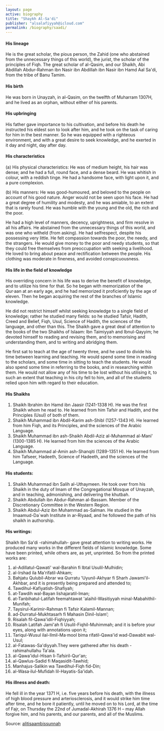 ```yaml
---
layout: page
active: biography
title: "Shaykh Al-Sa'di"
publisher: "alsalafiyyah@icloud.com"
permalink: /biography/saadi/
---
```


#### His lineage

He is the great scholar, the pious person, the Zahid (one who abstained from the unnecessary things of this world), the jurist, the scholar of the principles of Fiqh. The great scholar of al-Qasim, and our Shaikh, Abi Abdillah Abdur-Rahman ibn Nasir ibn Abdillah ibn Nasir ibn Hamd Aal Sa'di, from the tribe of Banu Tamim.

#### His birth

He was born in Unayzah, in al-Qasim, on the twelfth of Muharram 1307H, and he lived as an orphan, without either of his parents.

#### His upbringing

His father gave importance to his cultivation, and before his death he instructed his eldest son to look after him, and he took on the task of caring for him in the best manner. So he was equipped with a righteous environment, and with a great desire to seek knowledge, and he exerted in it day and night, day after day.

#### His characteristics

(a) His physical characteristics: He was of medium height, his hair was dense; and he had a full, round face, and a dense beard. He was whitish in colour, with a reddish tinge. He had a handsome face, with light upon it, and a pure complexion.

(b) His manners: He was good-humoured, and beloved to the people on account of his good nature. Anger would not be seen upon his face. He had a great degree of humility and modesty, and he was amiable, to an extent that is rarely found. He was humble with the young and the old, the rich and the poor.

He had a high level of manners, decency, uprightness, and firm resolve in all his affairs. He abstained from the unnecessary things of this world, and was one who witheld (from asking). He had selfrespect, despite his possessing very little. He felt compassion towards the poor, the needy, and the strangers. He would give money to the poor and needy students, so that they could free themselves from preoccupation with seeking a livelihood. He loved to bring about peace and rectification between the people. His clothing was moderate in fineness, and avoided conspicuousness.

#### His life in the field of knowledge

His overriding concern in his life was to derive the benefit of knowledge, and to utilize his time for that. So he began with memorization of the Qur·aan at an early age, and he had memorized it proficiently by the age of eleven. Then he began acquiring the rest of the branches of Islamic knowledge.

He did not restrict himself whilst seeking knowledge to a single field of knowledge; rather he studied many fields: so he studied Tafsir, Hadith, Creed and Belief, Fiqh, Usul, Science of Hadith, the sciences of the language, and other than this. The Shaikh gave a great deal of attention to the books of the two Shaikhs of Islaam: Ibn Taimiyyah and Ibnul-Qayyim; he devoted himself to reading and revising them, and to memorising and understanding them, and to writing and abridging them.

He first sat to teach at the age of twenty three, and he used to divide his time between learning and teaching. He would spend some time in reading to the scholars, and some time in sitting to teach the students. He would also spend some time in referring to the books, and in researching within them. He would not allow any of his time to be lost without his utilising it, to such an extent that teaching in his city fell to him, and all of the students relied upon him with regard to their education.

#### His Shaikhs

1. Shaikh Ibrahim ibn Hamd ibn Jaasir (1241-1338 H). He was the first Shaikh whom he read to. He learned from him Tafsir and Hadith, and the Principles (Usul) of both of them.
2. Shaikh Muhammad ibn Abdil-Karim ash-Shibl (1257-1343 H). He learned from him Fiqh, and its Principles, and the sciences of the Arabic Language.
3. Shaikh Muhammad ibn ash-Shaikh Abdil-Aziz al-Muhammad al-Mani' (1300-1385 H). He learned from him the sciences of the Arabic Language.
4. Shaikh Muhammad al-Amin ash-Shanqiti (1289-1351 H). He learned from him Tafseer, Hadeeth, Science of Hadeeth, and the sciences of the Language.

#### His students:

1. Shaikh Muhammad ibn Salih al-Uthaymeen. He took over from his Shaikh in the duty of Imam of the Congregational Mosque of Unayzah, and in teaching, admonishing, and delivering the khutbah.
2. Shaikh Abdullah ibn Abdur-Rahman al-Bassam. Member of the Discretionary Committee in the Western Region.
3. Shaikh Abdul-Aziz ibn Muhammad as-Salman. He studied in the Imaamud-Da`wah Institute in ar-Riyaad, and he followed the path of his shaikh in authorship.

#### His writings:

Shaikh Ibn Sa'di -rahimahullah- gave great attention to writing works. He produced many works in the different fields of Islamic knowledge. Some have been printed, while others are, as yet, unprinted. So from the printed works are: 

1. al-Adillatul-Qawati' wal-Barahin fi Ibtal Usulil-Mulhidin;
2. al-Irshad ila Ma'rifatil-Ahkam;
3. Bahjatu Qulubil-Abrar wa Qurratu 'Uyunil-Akhyar fi Sharh Jawami'il-Akhbar, and it is presently being prepared and attended to;
4. Tawdihul-Kafiyatish-Shafiyah;
5. at-Tawdih wal-Bayan lishajaratil-Iman;
6. at-Tanbihatul-Latifah feemahtawat 'alaihil-Wasitiyyah minal-Mabahithil-Munifah;
7. Taysirul-Karimir-Rahman fi Tafsir Kalamil-Mannan;
8. ad-Durratul-Mukhtasarh fi Mahasin Dinil-Islam’;
9. Risalah fil-Qawa'idil-Fiqhiyyah;
10. Risalah Latifah Jami'ah fi Usulil-Fiqhil-Muhimmah; and it is before your eyes, along with annotations upon it;
11. Tariqul-Wusul ilal-Ilmil-Ma·mool bima rifatil-Qawa'id wad-Dawabit wal-Usul;
12. al-Fatawas-Sa'diyyah.They were gathered after his death -rahimahullahu Ta'ala.
13. al-Qawa'idul-Hisan li-Tafsiril-Qur'an;
14. al-Qawlus-Sadid fi Maqasidit-Tawhid;
15. Manhajus-Salikin wa Tawdihul-Fiqh fid-Din;
16. al-Wasa·ilul-Mufidah lil-Hayatis-Sa'idah.

#### His illness and death:

He fell ill in the year 1371 H, i.e. five years before his death, with the illness of high blood pressure and arteriosclerosis, and it would strike him time after time, and he bore it patiently, until he moved on to his Lord, at the time of Fajr, on Thursday the 22nd of Jumadal-Akhirah 1376 H – may Allah forgive him, and his parents, and our parents, and all of the Muslims.


Source: [alitisaambissunnah](https://alitisaambissunnah.wordpress.com/2011/11/09/biography-of-shaikh-abdur-rahmaan-ibn-naasir-as-sadee-rahimahullaah/)
 
